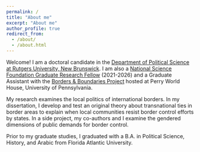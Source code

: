 ```yaml
---
permalink: /
title: "About me"
excerpt: "About me"
author_profile: true
redirect_from: 
  - /about/
  - /about.html
---
```


Welcome! I am a doctoral candidate in the [Department of Political Science at Rutgers University, New Brunswick](https://polisci.rutgers.edu/). I am also a [National Science Foundation Graduate Research Fellow](https://www.nsfgrfp.org/) (2021-2026) and a Graduate Assistant with the [Borders & Boundaries Project](https://global.upenn.edu/perryworldhouse/borders-and-boundaries-project) hosted at Perry World House, University of Pennsylvania.

My research examines the local politics of international borders. In my dissertation, I develop and test an original theory about transnational ties in border areas to explain when local communities resist border control efforts by states. In a side project, my co-authors and I examine the gendered dimensions of public demands for border control. 

Prior to my graduate studies, I graduated with a B.A. in Political Science, History, and Arabic from Florida Atlantic University.

